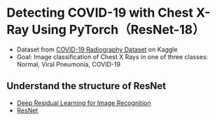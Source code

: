 # Detecting COVID-19 with Chest X-Ray Using PyTorch（ResNet-18）

* Dataset from [COVID-19 Radiography Dataset](https://www.kaggle.com/tawsifurrahman/covid19-radiography-database) on Kaggle
* Goal: Image classification of Chest X Rays in one of three classes: Normal, Viral Pneumonia, COVID-19


## Understand the structure of ResNet
  * [Deep Residual Learning for Image Recognition](https://arxiv.org/pdf/1512.03385.pdf)
  * [ResNet](https://www.cnblogs.com/hejunlin1992/p/7751516.html)
